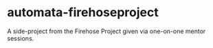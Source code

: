 # automata-firehoseproject

A side-project from the Firehose Project given via one-on-one mentor sessions.
